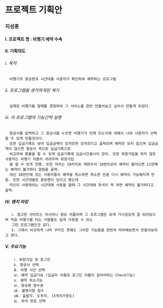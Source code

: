 # 프로젝트 기획안
### 지성훈

#### Ⅰ. 프로젝트 명 : 비행기 예약 수속
#### Ⅱ. 기획의도
######  ⅰ. 목적
  
      비행기의 항공편과 시간대를 사용자가 확인하여 예약하는 프로그램
  
 ###### ⅱ. 프로그램을 생각하게된 계기
  
      실제로 비행기를 탈때를 경험하여 그 서비스를 한번 만들어보고 싶어서 만들게 되었다.
  
 ###### ⅲ. 이 프로그램의 기능간략 설명
  
      항공사를 입력하고 그 항공사를 누르면 비행기가 언제 뜨는지에 대해서 나와 사용자가 선택할 수 있게 만들것이다.
      또한 입금기록도 넣어 입금금액이 모자르면 모자르다고 출력되며 예약은 되지 않으며 입금금액이 많으면 항공사 측으로 입금기록으로
      비교하여 환불을 할 수 있게 입금기록에 입금시간을너어 관리. 또한 회원가입을 하지 않은 사용자는 비행기 이용이 어려우며 회원가입
      을 할 수 있게 진행. 또한 자리는 10자리로 제한두어 10번이상의 예약이 들어오면 11번째는 예약이 불가하다 알림을 출력.
      대신 10번안에 있는 사용자들이 예약을 취소하면 취소한 만큼 다시 예약이 가능해지게 만듬. 또한 시간대별로 항공편이 있다고 했는데
      자신이 사용하려는 시간대에 사용을 할때 그 시간대에 좌석이 꽉 차면 예약이 불가하다고 출력.


 ##### Ⅳ. 벤치 마킹
       ⅰ. 참고한 사이트는 아시아나 항공 어플이며 그 프르그램은 되게 가시성있게 잘 되어있으며 처음 비행기를 타는 사람들도 쉽게 이용할 수 있는 
       그런 프로그램인것 같다.
       ⅱ. 그래서 비슷하게 나마 꾸미진 못해도 그러한 기능들을 한번씩 따라해보면서 만들어보려고 한다.

  ##### Ⅴ. 주요기능
        ⅰ. 회원가입 및 로그인
        ⅱ. 항공사 선택
        ⅲ. 비행 시간 선택
        ⅳ. 예약 입금기능 (입금자 이름과 로그인 이름이 같아야하는 Check기능)
        ⅴ. 예약 취소기능
        ⅵ. 항공편 영수증
        ⅶ. 불편사항 접수
        ⅷ. 출발지. 도착지. (3개국가정도)
        ⅸ. 좌석 번호 선택
